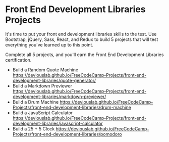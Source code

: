 # Front End Development Libraries Projects
It's time to put your front end development libraries skills to the test. Use Bootstrap, jQuery, Sass, React, and Redux to build 5 projects that will test everything you've learned up to this point.

Complete all 5 projects, and you'll earn the Front End Development Libraries certification.


* Build a Random Quote Machine
<https://deviouslab.github.io/FreeCodeCamp-Projects/front-end-development-libraries/quote-generator/>
* Build a Markdown Previewer 
<https://deviouslab.github.io/FreeCodeCamp-Projects/front-end-development-libraries/markdown-previewer/>
* Build a Drum Machine 
<https://deviouslab.github.io/FreeCodeCamp-Projects/front-end-development-libraries/drum-machine>
* Build a JavaScript Calculator
<https://deviouslab.github.io/FreeCodeCamp-Projects/front-end-development-libraries/javascript-calculator>
* Build a 25 + 5 Clock
<https://deviouslab.github.io/FreeCodeCamp-Projects/front-end-development-libraries/pomodoro>